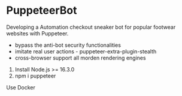 # PuppeteerBot
Developing a Automation checkout sneaker bot for popular footwear websites with Puppeteer.

* bypass the anti-bot security functionalities
* imitate real user actions - puppeteer-extra-plugin-stealth
* cross-browser support all morden rendering engines



1. Install Node.js >= 16.3.0
2. npm i puppeteer


Use Docker
